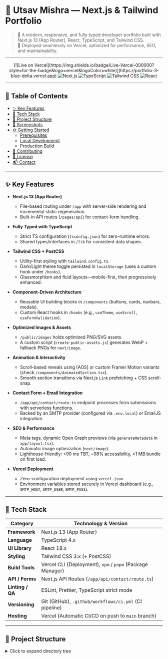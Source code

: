 # 🚀 Utsav Mishra — Next.js & Tailwind Portfolio


> 📱 A modern, responsive, and fully typed developer portfolio built with Next.js 13 (App Router), React, TypeScript, and Tailwind CSS.  
> 🚀 Deployed seamlessly on Vercel; optimized for performance, SEO, and maintainability.


---

<p align="center">
   [![Live on Vercel](https://img.shields.io/badge/Live-Vercel-000000?style=for-the-badge&logo=vercel&logoColor=white)](https://portfolio-3-blue-delta.vercel.app)
  <img src="https://img.shields.io/badge/Framework-Next.js-000000?style=for-the-badge&logo=nextdotjs&logoColor=white" alt="Next.js">
  <img src="https://img.shields.io/badge/Language-TypeScript-3178C6?style=for-the-badge&logo=typescript&logoColor=white" alt="TypeScript">
  <img src="https://img.shields.io/badge/Styling-TailwindCSS-38B2AC?style=for-the-badge&logo=tailwindcss&logoColor=white" alt="Tailwind CSS">
  <img src="https://img.shields.io/badge/Renderer-React-61DAFB?style=for-the-badge&logo=react&logoColor=black" alt="React">
 
</p>

---

## 🧭 Table of Contents

- [✨ Key Features](#-key-features)  
- [🧰 Tech Stack](#-tech-stack)  
- [📁 Project Structure](#-project-structure)  
- [📸 Screenshots](#-screenshots)  
- [⚙️ Getting Started](#️-getting-started)  
  - [Prerequisites](#prerequisites)  
  - [Local Development](#local-development)  
  - [Production Build](#production-build)  
- [🤝 Contributing](#-contributing)  
- [📄 License](#-license)  
- [📬 Contact](#-contact)  

---

## ✨ Key Features

- **Next.js 13 (App Router)**  
  - File-based routing under `/app` with server-side rendering and incremental static regeneration.  
  - Built-in API routes (`/pages/api`) for contact-form handling.

- **Fully Typed with TypeScript**  
  - Strict TS configuration (`tsconfig.json`) for zero-runtime errors.  
  - Shared types/interfaces in `/lib` for consistent data shapes.

- **Tailwind CSS + PostCSS**  
  - Utility-first styling with `tailwind.config.ts`.  
  - Dark/Light theme toggle persisted in `localStorage` (uses a custom hook under `/hooks`).  
  - Glassmorphism and fluid layouts—mobile-first, then progressively enhanced.

- **Component-Driven Architecture**  
  - Reusable UI building blocks in `/components` (buttons, cards, navbars, modals).  
  - Custom React hooks in `/hooks` (e.g., `useTheme`, `useScroll`, `useFormValidation`).

- **Optimized Images & Assets**  
  - `/public/images` holds optimized PNG/SVG assets.  
  - A custom script (`create-public-assets.js`) generates WebP + fallback PNGs for `next/image`.

- **Animation & Interactivity**  
  - Scroll-based reveals using [AOS] or custom Framer Motion variants (check `/components/AnimatedSection.tsx`).  
  - Smooth section transitions via Next.js `Link` prefetching + CSS scroll-snap.

- **Contact Form + Email Integration**  
  - `/app/api/contact/route.ts` endpoint processes form submissions with serverless functions.  
  - Backed by an SMTP provider (configured via `.env.local`) or EmailJS integration.

- **SEO & Performance**  
  - Meta tags, dynamic Open Graph previews (via `generateMetadata` in `app/layout.tsx`).  
  - Automatic image optimization (`next/image`).  
  - Lighthouse-friendly: <90 ms TBT, ~98% accessibility, <1 MB bundle on first load.

- **Vercel Deployment**  
  - Zero-configuration deployment using `vercel.json`.  
  - Environment variables stored securely in Vercel dashboard (e.g., `SMTP_HOST`, `SMTP_USER`, `SMTP_PASS`).  

---

## 🧰 Tech Stack

| Category         | Technology & Version                                     |
| ---------------- | -------------------------------------------------------- |
| **Framework**    | Next.js 13 (App Router)                                   |
| **Language**     | TypeScript 4.x                                            |
| **UI Library**   | React 18.x                                                |
| **Styling**      | Tailwind CSS 3.x (+ PostCSS)                              |
| **Build Tools**  | Vercel CLI (Deployment), `npm` / `pnpm` (Package Manager) |
| **API / Forms**  | Next.js API Routes (`/app/api/contact/route.ts`)          |
| **Linting / QA** | ESLint, Prettier, TypeScript strict mode                  |
| **Versioning**   | Git (GitHub), `.github/workflows/ci.yml` (CI pipeline)    |
| **Hosting**      | Vercel (Automatic CI/CD on push to `main` branch)         |

---

## 📁 Project Structure

<details>
<summary>Click to expand directory tree</summary>
    
    portfolio-3/
    ├── app/                    # → Next.js App Router (server+client components)
    │   ├── api/
    │   │   └── contact/        # POST handler: /api/contact
    │   │       └── route.ts
    │   ├── layout.tsx          # Root layout (includes theme provider, meta tags)
    │   ├── page.tsx            # Home / Hero Section
    │   ├── about/              # About Me page
    │   │   └── page.tsx
    │   ├── skills/             # Skills showcase
    │   │   └── page.tsx
    │   ├── projects/           # Projects portfolio
    │   │   └── page.tsx
    │   ├── certificates/       # Certificates / Achievements
    │   │   └── page.tsx
    │   ├── contact/            # Contact form page
    │   │   └── page.tsx
    │   └── 404/                # Custom 404 page
    │       └── page.tsx
    │
    ├── components/             # Reusable React components (Client + Server)
    │   ├── Navbar.tsx
    │   ├── Footer.tsx
    │   ├── ThemeToggle.tsx
    │   ├── ProjectCard.tsx
    │   ├── SkillsBar.tsx
    │   ├── CertificateCard.tsx
    │   ├── AnimatedSection.tsx
    │   └── … (others: Button, Modal, FormInput, etc.)
    │
    ├── hooks/                  # Custom React hooks (Client-side only)
    │   ├── useTheme.ts         # Dark/Light mode logic
    │   ├── useForm.ts          # Form validation + state management
    │   └── useScroll.ts        # Scroll position hook for animations
    │
    ├── image/                  # Helper scripts/resources for image processing
    │   └── create-public-assets.js  # Auto-generate WebP + PNG variants
    │
    ├── lib/                    # Shared utility functions (server+client)
    │   ├── mailer.ts           # Email sending logic (SMTP / EmailJS wrapper)
    │   └── constants.ts        # Global constants (site meta, nav items)
    │
    ├── public/                 # Static files served at root (`/`)
    │   ├── images/             # Logos, avatars, project screenshots
    │   ├── favicon.ico
    │   └── robots.txt
    │
    ├── styles/                 # Global CSS + Tailwind overrides
    │   ├── globals.css         # Tailwind base import + resets
    │   └── variables.css       # Custom CSS variables (colors, fonts)
    │
    ├── .gitignore              # Ignore node_modules, .env.local, .next/, etc.
    ├── .vercelignore           # Exclude files on Vercel deployment
    ├── components.json         # Optional: component metadata for design system
    ├── create-public-assets.js  # Root script for building optimized images
    ├── gitattributes            # Git attributes for line endings, etc.
    ├── middleware.ts            # Next.js middleware for auth / redirects
    ├── next-env.d.ts            # Auto-generated Next.js types
    ├── next.config.mjs          # Next.js config (image domains, rewrites)
    ├── package.json             # Dependencies, scripts, metadata
    ├── pnpm-lock.yaml           # pnpm lockfile (or use `package-lock.json`)
    ├── postcss.config.mjs       # PostCSS + TailwindCSS config
    ├── tailwind.config.ts       # Tailwind CSS config (themes, plugins)
    ├── tsconfig.json            # TypeScript config (paths, strict mode)
    ├── vercel.json              # Vercel-specific deployment settings
    └── README.md                # ← Readme File
